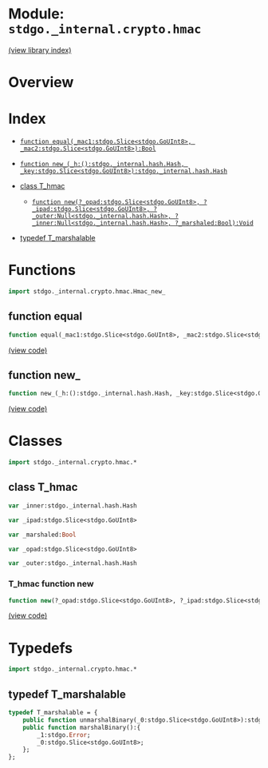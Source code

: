# Module: `stdgo._internal.crypto.hmac`

[(view library index)](../../../stdgo.md)


# Overview


# Index


- [`function equal(_mac1:stdgo.Slice<stdgo.GoUInt8>, _mac2:stdgo.Slice<stdgo.GoUInt8>):Bool`](<#function-equal>)

- [`function new_(_h:():stdgo._internal.hash.Hash, _key:stdgo.Slice<stdgo.GoUInt8>):stdgo._internal.hash.Hash`](<#function-new_>)

- [class T\_hmac](<#class-t_hmac>)

  - [`function new(?_opad:stdgo.Slice<stdgo.GoUInt8>, ?_ipad:stdgo.Slice<stdgo.GoUInt8>, ?_outer:Null<stdgo._internal.hash.Hash>, ?_inner:Null<stdgo._internal.hash.Hash>, ?_marshaled:Bool):Void`](<#t_hmac-function-new>)

- [typedef T\_marshalable](<#typedef-t_marshalable>)

# Functions


```haxe
import stdgo._internal.crypto.hmac.Hmac_new_
```


## function equal


```haxe
function equal(_mac1:stdgo.Slice<stdgo.GoUInt8>, _mac2:stdgo.Slice<stdgo.GoUInt8>):Bool
```


[\(view code\)](<./Hmac_new_.hx#L2>)


## function new\_


```haxe
function new_(_h:():stdgo._internal.hash.Hash, _key:stdgo.Slice<stdgo.GoUInt8>):stdgo._internal.hash.Hash
```


[\(view code\)](<./Hmac_new_.hx#L2>)


# Classes


```haxe
import stdgo._internal.crypto.hmac.*
```


## class T\_hmac


```haxe
var _inner:stdgo._internal.hash.Hash
```


```haxe
var _ipad:stdgo.Slice<stdgo.GoUInt8>
```


```haxe
var _marshaled:Bool
```


```haxe
var _opad:stdgo.Slice<stdgo.GoUInt8>
```


```haxe
var _outer:stdgo._internal.hash.Hash
```


### T\_hmac function new


```haxe
function new(?_opad:stdgo.Slice<stdgo.GoUInt8>, ?_ipad:stdgo.Slice<stdgo.GoUInt8>, ?_outer:Null<stdgo._internal.hash.Hash>, ?_inner:Null<stdgo._internal.hash.Hash>, ?_marshaled:Bool):Void
```


[\(view code\)](<./Hmac_T_hmac.hx#L8>)


# Typedefs


```haxe
import stdgo._internal.crypto.hmac.*
```


## typedef T\_marshalable


```haxe
typedef T_marshalable = {
	public function unmarshalBinary(_0:stdgo.Slice<stdgo.GoUInt8>):stdgo.Error;
	public function marshalBinary():{
		_1:stdgo.Error;
		_0:stdgo.Slice<stdgo.GoUInt8>;
	};
};
```


